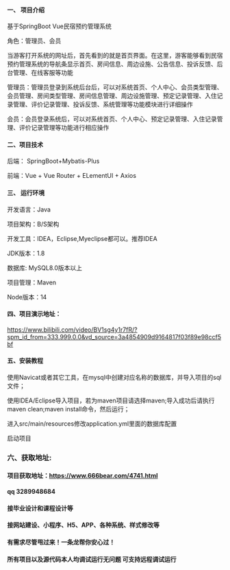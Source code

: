 

#### 一、 项目介绍
基于SpringBoot Vue民宿预约管理系统

角色：管理员、会员

当游客打开系统的网址后，首先看到的就是首页界面。在这里，游客能够看到民宿预约管理系统的导航条显示首页、房间信息、周边设施、公告信息、投诉反馈、后台管理、在线客服等功能

管理员：管理员登录到系统后台后，可以对系统首页、个人中心、会员类型管理、会员管理、房间类型管理、房间信息管理、周边设施管理、预定记录管理、入住记录管理、评价记录管理、投诉反馈、系统管理等功能模块进行详细操作

会员：会员登录系统后，可以对系统首页、个人中心、预定记录管理、入住记录管理、评价记录管理等功能进行相应操作
#### 二、项目技术
后端： SpringBoot+Mybatis-Plus

前端：Vue + Vue Router + ELementUI + Axios

#### 三、 运行环境
开发语言：Java

项目架构：B/S架构

开发工具：IDEA，Eclipse,Myeclipse都可以。推荐IDEA

JDK版本：1.8

数据库: MySQL8.0版本以上

项目管理：Maven

Node版本：14

#### 四、项目演示地址：

https://www.bilibili.com/video/BV1sg4y1r7fR/?spm_id_from=333.999.0.0&vd_source=3a4854909d9164817f03f89e98ccf5bf

#### 五、安装教程
使用Navicat或者其它工具，在mysql中创建对应名称的数据库，并导入项目的sql文件；

使用IDEA/Eclipse导入项目，若为maven项目请选择maven;导入成功后请执行maven clean;maven install命令，然后运行；

进入src/main/resources修改application.yml里面的数据库配置

启动项目


### 六、获取地址:
#### 项目获取地址：https://www.666bear.com/4741.html
#### qq 3289948684
#### 接毕业设计和课程设计等
#### 接网站建设、小程序、H5、APP、各种系统、样式修改等
#### 有需求尽管甩过来！一条龙帮你安心过！
#### 所有项目以及源代码本人均调试运行无问题 可支持远程调试运行




